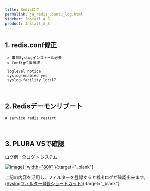 ```yaml
---
title: Redisログ
permalink: ja_redis_ubuntu_log.html
sidebar: Install_A_S
product: Install_A_S
---
```



## 1. redis.conf修正

     > 事前Syslogインストール必要
     > Config位置確認

     loglevel notice
     syslog-enabled yes
     syslog-facility local7

<br />

## 2. Redisデーモンリブート

`# service redis restart`

<br />

## 3. PLURA V5で確認

ログ例 : 全ログ > システム

[![image](/docs/images/Ins_G/redis_u/1.png){: width="800" }](/docs/images/Ins_G/redis_u/1.png){:target="_blank"}

上記の内容を活用し、フィルターを登録すると検出ログが確認出来ます。  
[(Syslogフィルター登録ショートカット)](https://qubitsec.github.io/ko_f_regi_syslog.html){:target="_blank"}
